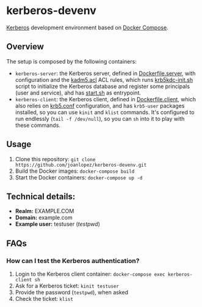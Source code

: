 # kerberos-devenv

[Kerberos](https://en.wikipedia.org/wiki/Kerberos_(protocol)) development environment based on [Docker Compose](https://docs.docker.com/compose/).

## Overview

The setup is composed by the following containers:
- `kerberos-server`: the Kerberos server, defined in [Dockerfile.server](Dockerfile.server), with  
configuration and the [kadm5.acl](kadm5.acl) ACL rules, which runs [krb5kdc-init.sh](krb5kdc-init.sh) script to initialize
the Kerberos database and register some principals (user and service), ahd has [start.sh](start.sh) as entrypoint.
- `kerberos-client`: the Kerberos client, defined in [Dockerfile.client](Dockerfile.client), which also relies on
[krb5.conf](krb5.conf) configuration, and has `krb5-user` packages installed, so you can use `kinit` and `klist` commands.
It's configured to run endlessly (`tail -f /dev/null`), so you can `sh` into it to play with these commands.

## Usage

1. Clone this repository: `git clone https://github.com/joanlopez/kerberos-devenv.git`
2. Build the Docker images: `docker-compose build`
3. Start the Docker containers: `docker-compose up -d`

## Technical details:

- **Realm:** EXAMPLE.COM
- **Domain:** example.com
- **Example user:** testuser (_testpwd_)

## FAQs

### How can I test the Kerberos authentication?

1. Login to the Kerberos client container: `docker-compose exec kerberos-client sh`
2. Ask for a Kerberos ticket: `kinit testuser`
3. Provide the password (`testpwd`), when asked
4. Check the ticket: `klist`